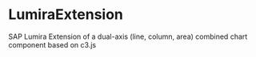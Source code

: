 # LumiraExtension

SAP Lumira Extension of a dual-axis (line, column, area) combined chart component based on c3.js
